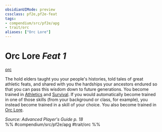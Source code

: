 ```yaml
---
obsidianUIMode: preview
cssclass: pf2e,pf2e-feat
tags:
- compendium/src/pf2e/apg
- trait/orc
aliases: ["Orc Lore"]
---
```

# Orc Lore  *Feat 1*  
[orc](/rules/traits/orc.md)  


The hold elders taught you your people's histories, told tales of great athletic feats, and shared with you the hardships your ancestors endured so that you can pass this wisdom down to future generations. You become trained in [Athletics](/compendium/skills.md#Athletics) and [Survival](/compendium/skills.md#Survival). If you would automatically become trained in one of those skills (from your background or class, for example), you instead become trained in a skill of your choice. You also become trained in [Orc Lore](/compendium/skills.md#Lore).

*Source: Advanced Player's Guide p. 18*  
%% #compendium/src/pf2e/apg #trait/orc %%